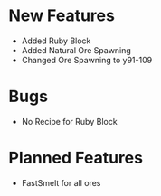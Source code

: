 # New Features
* Added Ruby Block
* Added Natural Ore Spawning
* Changed Ore Spawning to y91-109
# Bugs
* No Recipe for Ruby Block
# Planned Features
* FastSmelt for all ores
